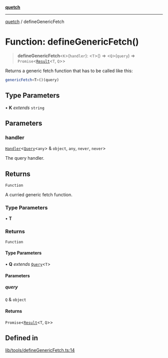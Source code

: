 [**quetch**](../README.md)

***

[quetch](../README.md) / defineGenericFetch

# Function: defineGenericFetch()

> **defineGenericFetch**\<`K`\>(`handler`): \<`T`\>() => \<`Q`\>(`query`) => `Promise`\<[`Result`](../type-aliases/Result.md)\<`T`, `Q`\>\>

Returns a generic fetch function that has to be called like this:
```ts
genericFetch<T>()(query)
```

## Type Parameters

• **K** *extends* `string`

## Parameters

### handler

[`Handler`](../type-aliases/Handler.md)\<[`Query`](../type-aliases/Query.md)\<`any`\> & `object`, `any`, `never`, `never`\>

The query handler.

## Returns

`Function`

A curried generic fetch function.

### Type Parameters

• **T**

### Returns

`Function`

#### Type Parameters

• **Q** *extends* [`Query`](../type-aliases/Query.md)\<`T`\>

#### Parameters

##### query

`Q` & `object`

#### Returns

`Promise`\<[`Result`](../type-aliases/Result.md)\<`T`, `Q`\>\>

## Defined in

[lib/tools/defineGenericFetch.ts:14](https://github.com/nevoland/quetch/blob/daab7d5db71d61e74901886a2473b07ec4e9fc05/lib/tools/defineGenericFetch.ts#L14)
